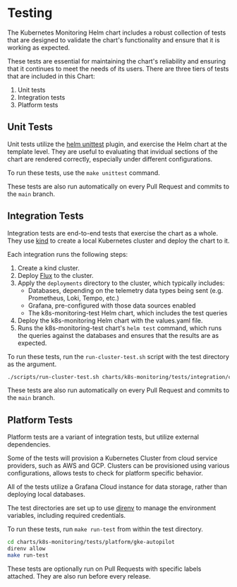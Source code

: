 # Testing

The Kubernetes Monitoring Helm chart includes a robust collection of tests that are designed to validate the chart's functionality and ensure that it is working as expected.

These tests are essential for maintaining the chart's reliability and ensuring that it continues to meet the needs of its users. There are three tiers of tests that are included in this Chart:

1.  Unit tests
2.  Integration tests
3.  Platform tests

## Unit Tests

Unit tests utilize the [helm unittest](https://github.com/helm-unittest/helm-unittest) plugin, and exercise the Helm chart at the template level. They are useful to evaluating that invidual sections of the chart are rendered correctly, especially under different configurations.

To run these tests, use the `make unittest` command.

These tests are also run automatically on every Pull Request and commits to the `main` branch.

## Integration Tests

Integration tests are end-to-end tests that exercise the chart as a whole. They use [kind](https://kind.sigs.k8s.io/) to create a local Kubernetes cluster and deploy the chart to it.

Each integration runs the following steps:

1.  Create a kind cluster.
2.  Deploy [Flux](https://fluxcd.io/) to the cluster.
3.  Apply the `deployments` directory to the cluster, which typically includes:
    -   Databases, depending on the telemetry data types being sent (e.g. Prometheus, Loki, Tempo, etc.)
    -   Grafana, pre-configured with those data sources enabled
    -   The k8s-monitoring-test Helm chart, which includes the test queries
4.  Deploy the k8s-monitoring Helm chart with the values.yaml file.
5.  Runs the k8s-monitoring-test chart's `helm test` command, which runs the queries against the databases and ensures that the results are as expected.

To run these tests, run the `run-cluster-test.sh` script with the test directory as the argument.

```bash
./scripts/run-cluster-test.sh charts/k8s-monitoring/tests/integration/cluster-monitoring
```

These tests are also run automatically on every Pull Request and commits to the `main` branch.

## Platform Tests

Platform tests are a variant of integration tests, but utilize external dependencies.

Some of the tests will provision a Kubernetes Cluster from cloud service providers, such as AWS and GCP. Clusters can be provisioned using various configurations, allows tests to check for platform specific behavior.

All of the tests utilize a Grafana Cloud instance for data storage, rather than deploying local databases.

The test directories are set up to use [direnv](https://direnv.net/) to manage the environment variables, including required credentials.

To run these tests, run `make run-test` from within the test directory.

```bash
cd charts/k8s-monitoring/tests/platform/gke-autopilot
direnv allow
make run-test
```

These tests are optionally run on Pull Requests with specific labels attached. They are also run before every release.
